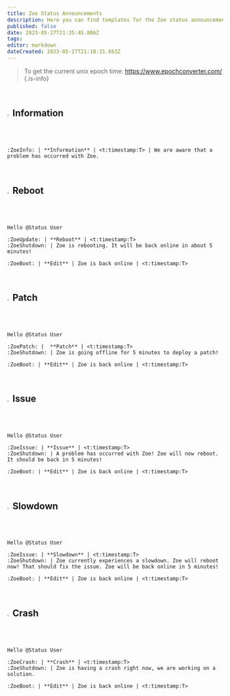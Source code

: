 ```yaml
---
title: Zoe Status Announcements
description: Here you can find templates for the Zoe status announcements.
published: false
date: 2023-05-27T21:35:45.806Z
tags: 
editor: markdown
dateCreated: 2023-05-27T21:18:31.663Z
---
```


> To get the current unix epoch time: <https://www.epochconverter.com/>
>{.is-info}

<br>

## <img src="https://cdn.discordapp.com/attachments/1112117606191734786/1112130533133127710/ZoeInfo.png" width="1.5%"> Information

```
:ZoeInfo: | **Information** | <t:timestamp:T> | We are aware that a problem has occurred with Zoe.
```

<br>

## <img src="https://cdn.discordapp.com/attachments/1112117606191734786/1112126653909438475/ZoeUpdate.gif" width="1.5%"> Reboot

```
Hello @Status User 

:ZoeUpdate: | **Reboot** | <t:timestamp:T>
:ZoeShutdown: | Zoe is rebooting. It will be back online in about 5 minutes!

:ZoeBoot: | **Edit** | Zoe is back online | <t:timestamp:T>
```
<br>

## <img src="https://cdn.discordapp.com/attachments/1112117606191734786/1112126653183832074/ZoePatch.png" width="1.5%"> Patch
```
Hello @Status User 

:ZoePatch: |  **Patch** | <t:timestamp:T>
:ZoeShutdown: | Zoe is going offline for 5 minutes to deploy a patch!

:ZoeBoot: | **Edit** | Zoe is back online | <t:timestamp:T>
```
<br>

## <img src="https://cdn.discordapp.com/attachments/1112117606191734786/1112126652927971399/ZoeIssue.png" width="1.5%"> Issue
```
Hello @Status User 

:ZoeIssue: | **Issue** | <t:timestamp:T>
:ZoeShutdown: | A problem has occurred with Zoe! Zoe will now reboot. It should be back in 5 minutes!

:ZoeBoot: | **Edit** | Zoe is back online | <t:timestamp:T>
```
<br>

## <img src="https://cdn.discordapp.com/attachments/1112117606191734786/1112126652927971399/ZoeIssue.png" width="1.5%"> Slowdown
```
Hello @Status User 

:ZoeIssue: | **Slowdown** | <t:timestamp:T>
:ZoeShutdown: | Zoe currently experiences a slowdown. Zoe will reboot now! That should fix the issue. Zoe will be back online in 5 minutes! 

:ZoeBoot: | **Edit** | Zoe is back online | <t:timestamp:T>
```
<br>

## <img src="https://cdn.discordapp.com/attachments/1112117606191734786/1112126654815412316/ZoeCrash.png" width="1.5%"> Crash
```
Hello @Status User 

:ZoeCrash: | **Crash** | <t:timestamp:T>
:ZoeShutdown: | Zoe is having a crash right now, we are working on a solution.

:ZoeBoot: | **Edit** | Zoe is back online | <t:timestamp:T>
```
<br>



